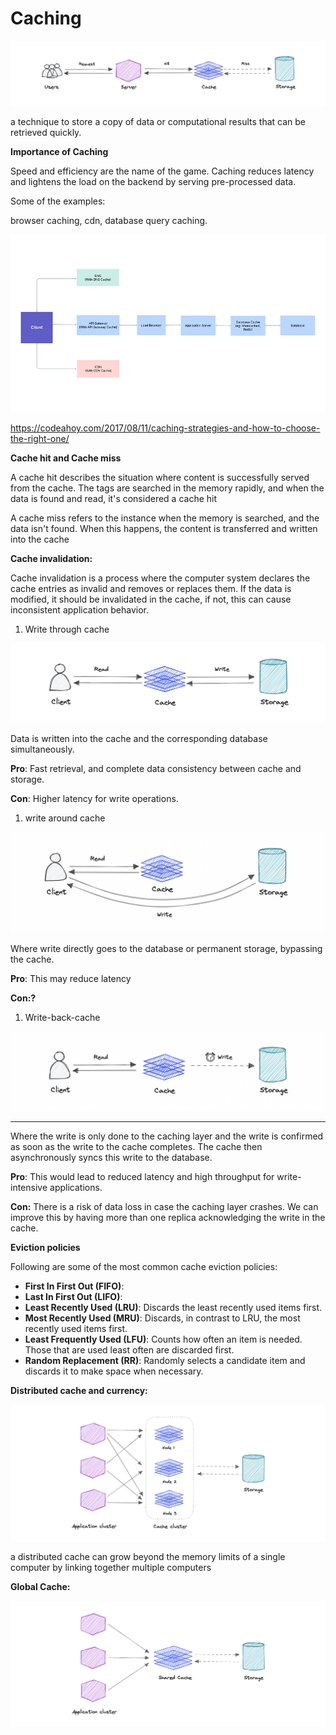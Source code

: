 # Caching

![Untitled](Untitled.png)

a technique to store a copy of data or computational results that can be retrieved quickly.

**Importance of Caching**

Speed and efficiency are the name of the game. Caching reduces latency and lightens the load on the backend by serving pre-processed data.

Some of the examples: 

browser caching, cdn, database query caching.

![Untitled](Untitled%201.png)

https://codeahoy.com/2017/08/11/caching-strategies-and-how-to-choose-the-right-one/

**Cache hit and Cache miss**

A cache hit describes the situation where content is successfully served from the cache. The tags are searched in the memory rapidly, and when the data is found and read, it's considered a cache hit

A cache miss refers to the instance when the memory is searched, and the data isn't found. When this happens, the content is transferred and written into the cache

**Cache invalidation:**

Cache invalidation is a process where the computer system declares the cache entries as invalid and removes or replaces them. If the data is modified, it should be invalidated in the cache, if not, this can cause inconsistent application behavior. 

1. Write through cache

![Untitled](Untitled%202.png)

Data is written into the cache and the corresponding database simultaneously.

**Pro**: Fast retrieval, and complete data consistency between cache and storage.

**Con**: Higher latency for write operations.

1. write around cache

![Untitled](Untitled%203.png)

Where write directly goes to the database or permanent storage, bypassing the cache.

**Pro**: This may reduce latency

**Con:?** 

1. Write-back-cache

![Untitled](Untitled%204.png)

 ****

Where the write is only done to the caching layer and the write is confirmed as soon as the write to the cache completes. The cache then asynchronously syncs this write to the database.

**Pro**: This would lead to reduced latency and high throughput for write-intensive applications.

**Con:** There is a risk of data loss in case the caching layer crashes. We can improve this by having more than one replica acknowledging the write in the cache.

**Eviction policies**

Following are some of the most common cache eviction policies:

- **First In First Out (FIFO)**:
- **Last In First Out (LIFO)**:
- **Least Recently Used (LRU)**: Discards the least recently used items first.
- **Most Recently Used (MRU)**: Discards, in contrast to LRU, the most recently used items first.
- **Least Frequently Used (LFU)**: Counts how often an item is needed. Those that are used least often are discarded first.
- **Random Replacement (RR)**: Randomly selects a candidate item and discards it to make space when necessary.

**Distributed cache and currency:**

![Untitled](Untitled%205.png)

a distributed cache can grow beyond the memory limits of a single computer by linking together multiple computers

**Global Cache:**

![Untitled](Untitled%206.png)

